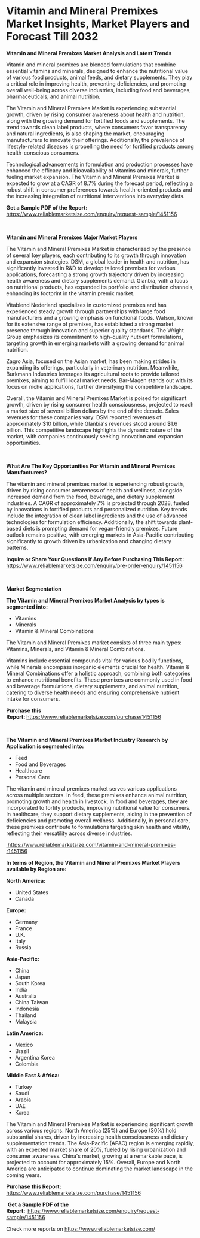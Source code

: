 <p><h1>Vitamin and Mineral Premixes Market Insights, Market Players and Forecast Till 2032</h1></p><p><strong>Vitamin and Mineral Premixes Market Analysis and Latest Trends</strong></p>
<p><p>Vitamin and mineral premixes are blended formulations that combine essential vitamins and minerals, designed to enhance the nutritional value of various food products, animal feeds, and dietary supplements. They play a critical role in improving health, preventing deficiencies, and promoting overall well-being across diverse industries, including food and beverages, pharmaceuticals, and animal nutrition.</p><p>The Vitamin and Mineral Premixes Market is experiencing substantial growth, driven by rising consumer awareness about health and nutrition, along with the growing demand for fortified foods and supplements. The trend towards clean label products, where consumers favor transparency and natural ingredients, is also shaping the market, encouraging manufacturers to innovate their offerings. Additionally, the prevalence of lifestyle-related diseases is propelling the need for fortified products among health-conscious consumers.</p><p>Technological advancements in formulation and production processes have enhanced the efficacy and bioavailability of vitamins and minerals, further fueling market expansion. The Vitamin and Mineral Premixes Market is expected to grow at a CAGR of 8.7% during the forecast period, reflecting a robust shift in consumer preferences towards health-oriented products and the increasing integration of nutritional interventions into everyday diets.</p></p>
<p><strong>Get a Sample PDF of the Report:&nbsp;</strong> <a href="https://www.reliablemarketsize.com/enquiry/request-sample/1451156?utm_campaign=3220&utm_medium=2&utm_source=Github&utm_content=ia&utm_term=31032025&utm_id=vitamin-and-mineral-premixes">https://www.reliablemarketsize.com/enquiry/request-sample/1451156</a></p>
<p>&nbsp;</p>
<p><strong>Vitamin and Mineral Premixes Major Market Players</strong></p>
<p><p>The Vitamin and Mineral Premixes Market is characterized by the presence of several key players, each contributing to its growth through innovation and expansion strategies. DSM, a global leader in health and nutrition, has significantly invested in R&D to develop tailored premixes for various applications, forecasting a strong growth trajectory driven by increasing health awareness and dietary supplements demand. Glanbia, with a focus on nutritional products, has expanded its portfolio and distribution channels, enhancing its footprint in the vitamin premix market.</p><p>Vitablend Nederland specializes in customized premixes and has experienced steady growth through partnerships with large food manufacturers and a growing emphasis on functional foods. Watson, known for its extensive range of premixes, has established a strong market presence through innovation and superior quality standards. The Wright Group emphasizes its commitment to high-quality nutrient formulations, targeting growth in emerging markets with a growing demand for animal nutrition.</p><p>Zagro Asia, focused on the Asian market, has been making strides in expanding its offerings, particularly in veterinary nutrition. Meanwhile, Burkmann Industries leverages its agricultural roots to provide tailored premixes, aiming to fulfill local market needs. Bar-Magen stands out with its focus on niche applications, further diversifying the competitive landscape.</p><p>Overall, the Vitamin and Mineral Premixes Market is poised for significant growth, driven by rising consumer health consciousness, projected to reach a market size of several billion dollars by the end of the decade. Sales revenues for these companies vary: DSM reported revenues of approximately $10 billion, while Glanbia's revenues stood around $1.6 billion. This competitive landscape highlights the dynamic nature of the market, with companies continuously seeking innovation and expansion opportunities.</p></p>
<p>&nbsp;</p>
<p><strong>What Are The Key Opportunities For Vitamin and Mineral Premixes Manufacturers?</strong></p>
<p><p>The vitamin and mineral premixes market is experiencing robust growth, driven by rising consumer awareness of health and wellness, alongside increased demand from the food, beverage, and dietary supplement industries. A CAGR of approximately 7% is projected through 2028, fueled by innovations in fortified products and personalized nutrition. Key trends include the integration of clean label ingredients and the use of advanced technologies for formulation efficiency. Additionally, the shift towards plant-based diets is prompting demand for vegan-friendly premixes. Future outlook remains positive, with emerging markets in Asia-Pacific contributing significantly to growth driven by urbanization and changing dietary patterns.</p></p>
<p><strong>Inquire or Share Your Questions If Any Before Purchasing This Report:</strong> <a href="https://www.reliablemarketsize.com/enquiry/pre-order-enquiry/1451156?utm_campaign=3220&utm_medium=2&utm_source=Github&utm_content=ia&utm_term=31032025&utm_id=vitamin-and-mineral-premixes">https://www.reliablemarketsize.com/enquiry/pre-order-enquiry/1451156</a></p>
<p>&nbsp;</p>
<p><strong>Market Segmentation</strong></p>
<p><strong>The Vitamin and Mineral Premixes Market Analysis by types is segmented into:</strong></p>
<p><ul><li>Vitamins</li><li>Minerals</li><li>Vitamin & Mineral Combinations</li></ul></p>
<p><p>The Vitamin and Mineral Premixes market consists of three main types: Vitamins, Minerals, and Vitamin & Mineral Combinations. </p><p>Vitamins include essential compounds vital for various bodily functions, while Minerals encompass inorganic elements crucial for health. Vitamin & Mineral Combinations offer a holistic approach, combining both categories to enhance nutritional benefits. These premixes are commonly used in food and beverage formulations, dietary supplements, and animal nutrition, catering to diverse health needs and ensuring comprehensive nutrient intake for consumers.</p></p>
<p><strong>Purchase this Report:&nbsp;</strong><a href="https://www.reliablemarketsize.com/purchase/1451156?utm_campaign=3220&utm_medium=2&utm_source=Github&utm_content=ia&utm_term=31032025&utm_id=vitamin-and-mineral-premixes">https://www.reliablemarketsize.com/purchase/1451156</a></p>
<p>&nbsp;</p>
<p><strong>The Vitamin and Mineral Premixes Market Industry Research by Application is segmented into:</strong></p>
<p><ul><li>Feed</li><li>Food and Beverages</li><li>Healthcare</li><li>Personal Care</li></ul></p>
<p><p>The vitamin and mineral premixes market serves various applications across multiple sectors. In feed, these premixes enhance animal nutrition, promoting growth and health in livestock. In food and beverages, they are incorporated to fortify products, improving nutritional value for consumers. In healthcare, they support dietary supplements, aiding in the prevention of deficiencies and promoting overall wellness. Additionally, in personal care, these premixes contribute to formulations targeting skin health and vitality, reflecting their versatility across diverse industries.</p></p>
<p><a href="https://www.reliablemarketsize.com/vitamin-and-mineral-premixes-r1451156?utm_campaign=3220&utm_medium=2&utm_source=Github&utm_content=ia&utm_term=31032025&utm_id=vitamin-and-mineral-premixes">&nbsp;https://www.reliablemarketsize.com/vitamin-and-mineral-premixes-r1451156</a></p>
<p><strong>In terms of Region, the Vitamin and Mineral Premixes Market Players available by Region are:</strong></p>
<p>
    <p> <strong> North America: </strong>
        <ul>
            <li>United States</li>
            <li>Canada</li>
        </ul>
        </p> 
    <p> <strong> Europe: </strong>
        <ul>
            <li>Germany</li>
            <li>France</li>
            <li>U.K.</li>
            <li>Italy</li>
            <li>Russia</li>
        </ul>
        </p> 
    <p> <strong> Asia-Pacific: </strong>
        <ul>
            <li>China</li>
            <li>Japan</li>
            <li>South Korea</li>
            <li>India</li>
            <li>Australia</li>
            <li>China Taiwan</li>
            <li>Indonesia</li>
            <li>Thailand</li>
            <li>Malaysia</li>
        </ul>
        </p> 
    <p> <strong> Latin America: </strong>
        <ul>
            <li>Mexico</li>
            <li>Brazil</li>
            <li>Argentina Korea</li>
            <li>Colombia</li>
        </ul>
        </p> 
    <p> <strong> Middle East & Africa: </strong>
        <ul>
            <li>Turkey</li>
            <li>Saudi</li>
            <li>Arabia</li>
            <li>UAE</li>
            <li>Korea</li>
        </ul>
    </p>
    </p>
<p><p>The Vitamin and Mineral Premixes Market is experiencing significant growth across various regions. North America (25%) and Europe (30%) hold substantial shares, driven by increasing health consciousness and dietary supplementation trends. The Asia-Pacific (APAC) region is emerging rapidly, with an expected market share of 20%, fueled by rising urbanization and consumer awareness. China's market, growing at a remarkable pace, is projected to account for approximately 15%. Overall, Europe and North America are anticipated to continue dominating the market landscape in the coming years.</p></p>
<p><strong>Purchase this Report: </strong><a href="https://www.reliablemarketsize.com/purchase/1451156?utm_campaign=3220&utm_medium=2&utm_source=Github&utm_content=ia&utm_term=31032025&utm_id=vitamin-and-mineral-premixes">https://www.reliablemarketsize.com/purchase/1451156</a></p>
<p>&nbsp;<strong>Get a Sample PDF of the Report:&nbsp;&nbsp;</strong><a href="https://www.reliablemarketsize.com/enquiry/request-sample/1451156?utm_campaign=3220&utm_medium=2&utm_source=Github&utm_content=ia&utm_term=31032025&utm_id=vitamin-and-mineral-premixes">https://www.reliablemarketsize.com/enquiry/request-sample/1451156</a></p>
<p><strong></strong></p>
<p>Check more reports on <a href="https://www.reliablemarketsize.com/?utm_campaign=3220&utm_medium=2&utm_source=Github&utm_content=ia&utm_term=31032025&utm_id=vitamin-and-mineral-premixes">https://www.reliablemarketsize.com/</a></p>